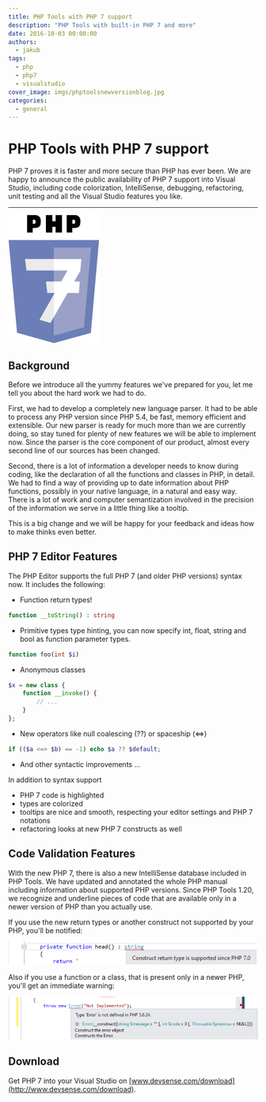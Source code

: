 ```yaml
---
title: PHP Tools with PHP 7 support
description: "PHP Tools with built-in PHP 7 and more"
date: 2016-10-03 00:00:00
authors:
  - jakub
tags:
  - php
  - php7
  - visualstudio
cover_image: imgs/phptoolsnewversionblog.jpg
categories:
  - general
---
```


# PHP Tools with PHP 7 support

PHP 7 proves it is faster and more secure than PHP has ever been. We are happy to announce the public availability of PHP 7 support into Visual Studio, including code colorization, IntelliSense, debugging, refactoring, unit testing and all the Visual Studio features you like.

<!-- more -->

---

![php7-transparent](imgs\php7-transparent.png)

## Background

Before we introduce all the yummy features we've prepared for you, let me tell you about the hard work we had to do.

First, we had to develop a completely new language parser. It had to be able to process any PHP version since PHP 5.4, be fast, memory efficient and extensible. Our new parser is ready for much more than we are currently doing, so stay tuned for plenty of new features we will be able to implement now. Since the parser is the core component of our product, almost every second line of our sources has been changed.

Second, there is a lot of information a developer needs to know during coding, like the declaration of all the functions and classes in PHP, in detail. We had to find a way of providing up to date information about PHP functions, possibly in your native language, in a natural and easy way. There is a lot of work and computer semantization involved in the precision of the information we serve in a little thing like a tooltip.

This is a big change and we will be happy for your feedback and ideas how to make thinks even better.

## PHP 7 Editor Features

The PHP Editor supports the full PHP 7 (and older PHP versions) syntax now. It includes the following:

* Function return types!

```php
function __toString() : string
```

* Primitive types type hinting, you can now specify int, float, string and bool as function parameter types.

```php
function foo(int $i)
```

* Anonymous classes

```php
$x = new class {
    function __invoke() {
	    // ...
	}
};
```

* New operators like null coalescing (??) or spaceship (<=>)

```php
if (($a <=> $b) == -1) echo $a ?? $default;
```

* And other syntactic improvements ...

In addition to syntax support
* PHP 7 code is highlighted
* types are colorized
* tooltips are nice and smooth, respecting your editor settings and PHP 7 notations
* refactoring looks at new PHP 7 constructs as well

## Code Validation Features

With the new PHP 7, there is also a new IntelliSense database included in PHP Tools. We have updated and annotated the whole PHP manual including information about supported PHP versions. Since PHP Tools 1.20, we recognize and underline pieces of code that are available only in a newer version of PHP than you actually use.

If you use the new return types or another construct not supported by your PHP, you'll be notified: 

![return_type_err](imgs\return_type_err.png)

Also if you use a function or a class, that is present only in a newer PHP, you'll get an immediate warning:

![newtype_err](imgs\newtype_err.png)

## Download

Get PHP 7 into your Visual Studio on [www.devsense.com/download](http://www.devsense.com/download).